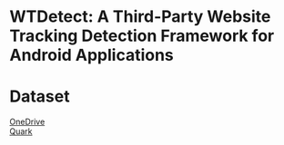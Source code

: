 # WTDetect: A Third-Party Website Tracking Detection Framework for Android Applications


# Dataset

[OneDrive](https://mailsjlueducn-my.sharepoint.com/:u:/g/personal/liuwei5518_mails_jlu_edu_cn/EYT2LH9Th_NAvKySJKs_G5AB-H-CAQbgl69ecdTuOgaNJg?e=4VwUfb)   
[Quark](https://pan.quark.cn/s/b64d6e24927d)   